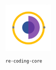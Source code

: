 
<!--![re·coding·core](./re·coding·core.png)-->
  
<img src="./resources/re·coding·core.png" alt="re·coding·core" width="125" height="126" >

```re·coding·core```
